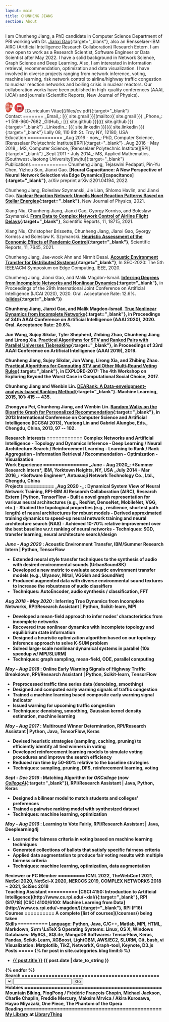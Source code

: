 ```yaml
---
layout: main
title: CHUNHENG JIANG
section: About 
---
```


I am Chunheng Jiang, a PhD candidate in Computer Science Department of PRI 
working with Dr. [Jianxi Gao][gao]{:target="_blank"}, 
also an Rensselaer-IBM AIRC (Artificial Intelligence Research Collaboration) Research Extern. 
I am now open to work as a Research Scientist, Software Engineer or Data Scientist after May 2022. 
I have a solid background in Network Science, Graph Science and Deep Learning. 
Also, I am interested in information retrieval, recommendation, 
optimization and data visualization. 
I have involved in diverse projects ranging from network inference, 
voting, machine learning, risk network control to airline/highway traffic congestion to 
nuclear reaction networks and boiling crisis in nuclear reactors. 
Our collaboration works have been published in high-quality conferences (AAAI, IJCAI) and 
journals (Scientific Reports, New Journal of Physics).

<img src="/assets/images/seal.png" style="width: 25px;"/>
<img src="/assets/images/pdf.png" style="width: 30px;"/>
[Curriculum Vitae](/files/cv.pdf){:target="_blank"} 


<div class="section" markdown="1">
Contact
======= 
_Email_: [{{ site.gmail }}](mailto:{{ site.gmail }})  
_Phone_: +1 518-960-7682  
_GitHub_: [{{ site.github }}]({{ site.github }}){:target="_blank"}  
_LinkedIn_: [{{ site.linkedin }}]({{ site.linkedin }}){:target="_blank"}  
Lally 08, 110 8th St. Troy NY, 12180, USA
</div>

<div class="section" markdown="1">
Education
============
_Aug 2016 - now_: PhD, Computer Science, [Rensselaer Polytechnic Institute][RPI]{:target="_blank"}  
_Aug 2016 - May 2018_: MS, Computer Science, [Rensselaer Polytechnic Institute][RPI]{:target="_blank"}  
_Sept 2011 - July 2014_: MS, Applied Mathematics, [Southwest Jiaotong University][swjtu]{:target="_blank"}  
<!--
2005.09 - 2009.07: ***B.Sc***, Information and Computing Science, [Tianjin University of Commerce][tjcu]{:target="_blank"}  
-->
</div>

<div class="section" markdown="1">
Publications
============
Chunheng Jiang, Tejaswini Pedapati, Pin-Yu Chen, Yizhou Sun, Jianxi Gao. 
<b>[Neural Capacitance: A New Perspective of Neural
Network Selection via Edge Dynamics][capacitance]{:target="_blank"}</b>,
arXiv preprint arXiv:2201.04194, 2022.

Chunheng Jiang, Boleslaw Szymanski, Jie Lian, Shlomo Havlin, and Jianxi Gao. 
<b>[Nuclear Reaction Network Unveils Novel Reaction Patterns Based on Stellar Energies][nucnet]{:target="_blank"}</b>,
New Journal of Physics, 2021.

Xiang Niu, Chunheng Jiang, Jianxi Gao, Gyorgy Korniss, and Boleslaw Szymanski.
<b>[From Data to Complex Network Control of Airline Flight Delays][flightnet]{:target="_blank"}</b>, 
Scientific Reports, 11, 18715, 2021.

Xiang Niu, Christopher Brissette, Chunheng Jiang, Jianxi Gao, Gyorgy Korniss and Boleslaw K. Szymanski.
<b>[Heuristic Assessment of the Economic Effects of Pandemic Control][pandemic]{:target="_blank"}</b>,
Scientific Reports, 11, 7645, 2021.

Chunheng Jiang, Jae-wook Ahn and Nirmit Desai. 
<b>[Acoustic Environment Transfer for Distributed Systems][acoustic]{:target="_blank"}</b>, In SEC-2020: The
5th IEEE/ACM Symposium on Edge Computing, IEEE, 2020.

Chunheng Jiang, Jianxi Gao, and Malik Magdon-Ismail. 
<b>[Inferring Degrees from Incomplete Networks and Nonlinear Dynamics][estks]{:target="_blank"}</b>, 
in Proceedings of the 29th International Joint Conference on Artificial Intelligence (IJCAI 2020), 2020. 
Oral. Acceptance Rate: 12.6%. (<b>[slides][ijcai20slides]{:target="_blank"})

Chunheng Jiang, Jianxi Gao, and Malik Magdon-Ismail. 
<b>[True Nonlinear Dynamics from Incomplete Networks][estxs]{:target="_blank"}</b>, 
in Proceedings of 34th AAAI Conference on Artificial Intelligence (AAAI 2020), 2020. Oral. Acceptance Rate: 20.6%.

Jun Wang, Sujoy Sikdar, Tyler Shepherd, Zhibing Zhao, Chunheng Jiang and Lirong Xia. 
<b>[Practical Algorithms for STV and Ranked Pairs with Parallel Universes Tiebreaking][put]{:target="_blank"}</b>, 
in Proceedings of 33rd AAAI Conference on Artificial Intelligence (AAAI 2019), 2019.

Chunheng Jiang, Sujoy Sikdar, Jun Wang, Lirong Xia, and Zhibing Zhao. 
<b>[Practical Algorithms for Computing STV and Other Multi-Round Voting Rules][stv]{:target="_blank"}</b>, 
in EXPLORE-2017: The 4th Workshop on Exploring Beyond the Worst Case in Computational Social Choice, 2017.

Chunheng Jiang and Wenbin Lin. 
<b>[DEARank: A Data-envelopment-analysis-based Ranking Method][dearank]{:target="_blank"}</b>. 
Machine Learning, 2015, 101: 415 -- 435.  

Zhongyou Pei, Chunheng Jiang, and Wenbin Lin. 
<b>[Random Walks on the Bipartite Graph for Personalized Recommendation][randwalk]{:target="_blank"}</b>,
in 2013 International Conference on Computer Science and Artificial Intelligence (ICCSAI 2013), 
Yuetong Lin and Gabriel Alungbe, Eds., Chengdu, China, 2013, 97 -- 102.
</div>

<div class="section" markdown="1">
Research Interests
============
Complex Networks and Artificial Intelligence
- Topology and Dynamics Inference
- Deep Learning / Neural Architecture Search / Reinforcement Learning
- Learning to Rank / Rank Aggregation
- Information Retrieval / Recommendation
- Optimization 
- Visualization
</div>


<div class="section" markdown="1">
Work Experience
===============
_June - Aug 2020_: *Summer Research Intern*, IBM, Yorktown Heights, NY, USA  
_July 2014 - Mar 2016_: *Software Engineer*, Antusuoji Network Technology Co., Ltd., Chengdu, China 

<!--
- Collect web information (commercial products, job positions)
- Build an information retrieval system based on Solr

_2009.11 - 2010.12_: Data Analyst, Bohai Securities Co., Ltd., Tianjin, CHINA
- Process the raw data in well organized structure
- Create model to analysis the financial data with statistical techniques
-->
</div>

<div class="section" markdown="1">
Projects 
==========
_Aug 2020 -_ : <b>Dynamical System View of Neural Network Training</b>, RPI-IBM AI Research Collaboration (AIRC), Research Extern | Python, TensorFlow
- Built a novel graph representation for various neural architectures (e.g., ResNet, DenseNet, MobileNet, VGG, etc.)
- Studied the topological properties (e.g., resilience, shortest path length) of neural architectures for robust models
- Derived approximated training dynamics to speed-up neural network training and neural architecture search (NAS)
- Achieved 10-70% relative improvement over the best baseline w.r.t ranking of neural networks
- <b>Techniques</b>: SGD, transfer learning, neural architecture search/design

_June - Aug 2020_ : <b>Acoustic Environment Transfer</b>, IBM/Summer Research Intern | Python, TensorFlow
- Extended neural style transfer techniques to the synthesis of audio with desired environmental sounds (UrbanSound8K) 
- Developed a new metric to evaluate acoustic environment transfer models (e.g., Ulyanov, Mital, VGGish and SoundNet) 
- Produced augmented data with diverse environmental sound textures to increase the robustness of audio classifiers
- <b>Techniques</b>: AutoEncoder, audio synthesis / classification, FFT  

_Aug 2018 - May 2020_ : <b>Inferring True Dynamics from Incomplete Networks</b>, RPI/Research Assistant | Python, Scikit-learn, MPI
- Developed a mean-field approach to infer nodes’ characteristics from incomplete networks
- Recovered true nonlinear dynamics with incomplete topology and equilibrium state information
- Designed a heuristic optimization algorithm based on our topology inference approach to solve K-SUM problem
- Solved large-scale nonlinear dynamical systems in parallel (10x speedup w/ MPI/SLURM)
- <b>Techniques</b>: graph sampling, mean-field, ODE, parallel computing

_May - Aug 2018_ : <b>Online Early Warning Signals of Highway Traffic Breakdown</b>, RPI/Research Assistant | Python, Scikit-learn, TensorFlow
- Preprocessed traffic time series data (denoising, smoothing)
- Designed and computed early warning signals of traffic congestion
- Trained a machine learning based composite early warning signal indicator
- Issued warning for upcoming traffic congestion
- <b>Techniques</b>: denoising, smoothing, Gaussian kernel density estimation, machine learning

_May - Aug 2017_ : <b>Multiround Winner Determination</b>, RPI/Research Assistant | Python, Java, TensorFlow, Keras 
- Devised heuristic strategies (sampling, caching, pruning) to efficiently identify all tied winners in voting
- Developed reinforcement learning models to simulate voting procedures and improve the search efficiency
- Reduced run time by 50-80% relative to the baseline strategies
- <b>Techniques</b>: sampling, pruning, DFS, reinforcement learning, voting

_Sept - Dec 2016_ : <b>Matching Algorithm for <i>OKCollege</i> (now [<i>CollegeAI</i>][collegeai]{:target="_blank"})</b>, 
RPI/Research Assistant | Java, Python, Keras
- Designed a bilinear model to match students and colleges' preferences
- Trained a pairwise ranking model with synthesized dataset
- <b>Techniques</b>: machine learning, optimization

_May - Aug 2016_ : <b>Learning to Vote Fairly</b>, RPI/Research Assistant | Java, Deeplearning4j 
- Learned the fairness criteria in voting based on machine learning techniques
- Generated collections of ballots that satisfy specific fairness criteria
- Applied data augmentation to produce fair voting results with multiple fairness criteria
- <b>Techniques</b>: machine learning, optimization, data augmentation

<!--
_Summer 2013_ : <b>Automating Data Collection</b> <img src="{{ site.images }}/java.jpg" style="width: 40px;"/>
- Crawl over 10,000 professors' profiles from top Chinese universities
- Semi-automate the inefficient and expensive manual collection procedure
- Align the collected data and output with homogeneous content

_Summer 2012_ : <b>Meta Extraction from PDF Papers</b> <img src="{{ site.images }}/java.jpg" style="width: 40px;"/><img src="{{ site.images }}/c++.png" style="width: 20px;"/>
- Crawl 5,000 research papers in PDF and related meta data from [arXiv](https://arxiv.org/){:target="_blank"}
- Convert PDF documents to XML with [pdf2xml](https://sourceforge.net/projects/pdf2xml/){:target="_blank"} and create training set
- Recognize the meta information blocks (titles, authors, keywords, abstract, and references) with handcrafted rules and machine learning techniques
-->

</div>

<div class="section" markdown="1">
Reviewer or PC Member
=========
ICML 2022, TheWebConf 2021, NetSci 2020, NetSci-X 2020, NERCCS 2019, COMPLEX NETWORKS 2018 ~ 2021, SciSec 2018
</div>

<div class="section" markdown="1">
Teaching Assistant
==========  
[CSCI 4150: Introduction to Artificial Intelligence](http://www.cs.rpi.edu/~xial/){:target="_blank"}, RPI (S17/18)    
[CSCI 4100/6100: Machine Learning from Data](http://www.cs.rpi.edu/~magdon/){:target="_blank"}, RPI (F16) 
</div>

<div class="section" markdown="1">
Courses
==========  
A complete [list of courses](/courses/) being taken
</div>

<div class="section" markdown="1">
Skills
==========  
<b>Language</b>: Python, Java, C/C++, Matlab, MPI, HTML,
Markdown, $\rm \LaTeX $  
<b>Operating Systems</b>: Linux, OS X, Windows  
<b>Databases</b>: MySQL, SQLite, MongoDB  
<b>Softwares</b>: TensorFlow, Keras, Pandas, Scikit-Learn, XGBoost, LightGBM, AWS/EC2, SLURM, Git, bash, vi  
<b>Visualization</b>: Matplotlib, TikZ, NetworkX, Graph-tool, Keynote, D3.js  
</div>

<div class="section" markdown="1">
Posts
=====
{% for post in site.categories.blog limit:5 %}

<ul class="compact recent">
<li>
	<a href="{{ post.url }}" title="{{ post.title }}">{{ post.title }}</a>
	<span class="date">{{ post.date | date_to_string }}</span> 
</li>
</ul>
{% endfor %}
</div>

<div class="section" markdown="1">
Search
==============================================
<form name="search">
    <select name="engine" style="background-color: #F5F5F5;"></select>
    <input type="text" name="query" onkeypress="return checkKey()"/>
    <input type="button" value="Go" onClick="return startSearch()"/>
</form>
</div>

<div class="section" markdown="1">
Hobbies
==============================================
Mountain Biking, PingPong / 
Frédéric François Chopin, Michael Jackson, Charlie Chaplin, Freddie Mercury, Maksim Mrvica / 
Akira Kurosawa, Hayao Miyazaki, One Piece, The Phantom of the Opera
</div>

<div class="section" markdown="1">
Reading
==============================================
<div id="w0789d8409abbeacae8fbd27aa551582a"></div><script type="text/javascript" charset="UTF-8" src="https://www.librarything.com/widget_get.php?userid=horsehour&theID=w0789d8409abbeacae8fbd27aa551582a"></script><noscript><a href="http://www.librarything.com/profile/horsehour">My Library</a> at <a href="http://www.librarything.com">LibraryThing</a></noscript>


[gao]:  http://gaojianxi.com/
[rpi]:  https://www.rpi.edu/
[swjtu]:  http://www.swjtu.edu.cn/
[tjcu]:  http://www.tjcu.edu.cn/

[collegeai]: https://www.collegeai.com/
[dearank]: https://link.springer.com/article/10.1007/s10994-014-5442-3
[randwalk]: https://www.researchgate.net/publication/278670661_Random_Walks_on_the_Bipartite-Graph_for_Personalized_Recommendation
[stv]: http://www.explore-2017.preflib.org/wp-content/uploads/2017/04/paper_16.pdf
[put]: https://arxiv.org/pdf/1805.06992.pdf
[estxs]: https://arxiv.org/pdf/2001.06722.pdf 
[estks]: https://arxiv.org/pdf/2004.10546.pdf
[ijcai20slides]: /files/ijcai20-estks-slides.pdf
[pandemic]: https://www.nature.com/articles/s41598-021-85432-x 
[flightnet]: https://www.nature.com/articles/s41598-021-98112-7
[nucnet]: https://iopscience.iop.org/article/10.1088/1367-2630/ac1a3d
[capacitance]: https://arxiv.org/abs/2201.04194v2
[acoustic]: https://arxiv.org/abs/2101.01863
